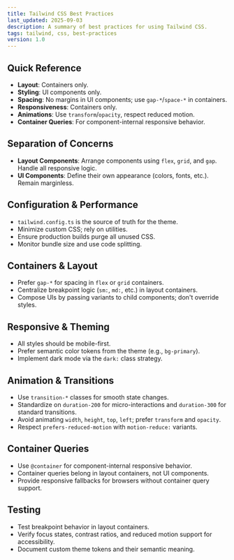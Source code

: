 ```yaml
---
title: Tailwind CSS Best Practices
last_updated: 2025-09-03
description: A summary of best practices for using Tailwind CSS.
tags: tailwind, css, best-practices
version: 1.0
---
```


## Quick Reference

- **Layout**: Containers only.
- **Styling**: UI components only.
- **Spacing**: No margins in UI components; use `gap-*`/`space-*` in containers.
- **Responsiveness**: Containers only.
- **Animations**: Use `transform`/`opacity`, respect reduced motion.
- **Container Queries**: For component-internal responsive behavior.

## Separation of Concerns

- **Layout Components**: Arrange components using `flex`, `grid`, and `gap`. Handle all responsive logic.
- **UI Components**: Define their own appearance (colors, fonts, etc.). Remain marginless.

## Configuration & Performance

- `tailwind.config.ts` is the source of truth for the theme.
- Minimize custom CSS; rely on utilities.
- Ensure production builds purge all unused CSS.
- Monitor bundle size and use code splitting.

## Containers & Layout

- Prefer `gap-*` for spacing in `flex` or `grid` containers.
- Centralize breakpoint logic (`sm:`, `md:`, etc.) in layout containers.
- Compose UIs by passing variants to child components; don't override styles.

## Responsive & Theming

- All styles should be mobile-first.
- Prefer semantic color tokens from the theme (e.g., `bg-primary`).
- Implement dark mode via the `dark:` class strategy.

## Animation & Transitions

- Use `transition-*` classes for smooth state changes.
- Standardize on `duration-200` for micro-interactions and `duration-300` for standard transitions.
- Avoid animating `width`, `height`, `top`, `left`; prefer `transform` and `opacity`.
- Respect `prefers-reduced-motion` with `motion-reduce:` variants.

## Container Queries

- Use `@container` for component-internal responsive behavior.
- Container queries belong in layout containers, not UI components.
- Provide responsive fallbacks for browsers without container query support.

## Testing

- Test breakpoint behavior in layout containers.
- Verify focus states, contrast ratios, and reduced motion support for accessibility.
- Document custom theme tokens and their semantic meaning.
